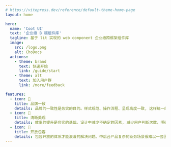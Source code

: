 ```yaml
---
# https://vitepress.dev/reference/default-theme-home-page
layout: home

hero:
  name: 'Coot UI'
  text: '企业级 B 端组件库'
  tagline: 基于 lit 实现的 web component 企业级跨框架组件库
  image:
    src: /logo.png
    alt: ChoDocs
  actions:
    - theme: brand
      text: 快速开始
      link: /guide/start
    - theme: alt
      text: 加入用户群
      link: /more/feedback

features:
  - icon: 🚀
    title: 品牌一致
    details: 品牌的一致性是务实的目的。样式规范、操作流程、呈现高度一致, 这样统一的设计标准, 能够体现出产品的品牌感与信赖感。
  - icon: 📖
    title: 清晰美观
    details: 效率的提升是务实的基础。设计中减少不确定的因素, 减少用户判断次数，明确信息层级导向，让用户操作的目的性更明确。
  - icon: 🎨
    title: 开放包容
    details: 包容开放的体系才能浪漫的解决问题。中后台产品复杂的业务场景很难以一套固定的设计体系去涵盖,只有开放包容的体系才能适应复杂的业务场景。
---
```

